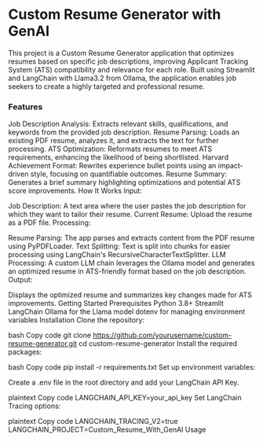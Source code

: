 # Custom Resume Generator with GenAI
This project is a Custom Resume Generator application that optimizes resumes based on specific job descriptions, improving Applicant Tracking System (ATS) compatibility and relevance for each role. Built using Streamlit and LangChain with Llama3.2 from Ollama, the application enables job seekers to create a highly targeted and professional resume.

### Features
Job Description Analysis: Extracts relevant skills, qualifications, and keywords from the provided job description.
Resume Parsing: Loads an existing PDF resume, analyzes it, and extracts the text for further processing.
ATS Optimization: Reformats resumes to meet ATS requirements, enhancing the likelihood of being shortlisted.
Harvard Achievement Format: Rewrites experience bullet points using an impact-driven style, focusing on quantifiable outcomes.
Resume Summary: Generates a brief summary highlighting optimizations and potential ATS score improvements.
How It Works
Input:

Job Description: A text area where the user pastes the job description for which they want to tailor their resume.
Current Resume: Upload the resume as a PDF file.
Processing:

Resume Parsing: The app parses and extracts content from the PDF resume using PyPDFLoader.
Text Splitting: Text is split into chunks for easier processing using LangChain's RecursiveCharacterTextSplitter.
LLM Processing: A custom LLM chain leverages the Ollama model and generates an optimized resume in ATS-friendly format based on the job description.
Output:

Displays the optimized resume and summarizes key changes made for ATS improvements.
Getting Started
Prerequisites
Python 3.8+
Streamlit
LangChain
Ollama for the Llama model
dotenv for managing environment variables
Installation
Clone the repository:

bash
Copy code
git clone https://github.com/yourusername/custom-resume-generator.git
cd custom-resume-generator
Install the required packages:

bash
Copy code
pip install -r requirements.txt
Set up environment variables:

Create a .env file in the root directory and add your LangChain API Key.

plaintext
Copy code
LANGCHAIN_API_KEY=your_api_key
Set LangChain Tracing options:

plaintext
Copy code
LANGCHAIN_TRACING_V2=true
LANGCHAIN_PROJECT=Custom_Resume_With_GenAI
Usage

